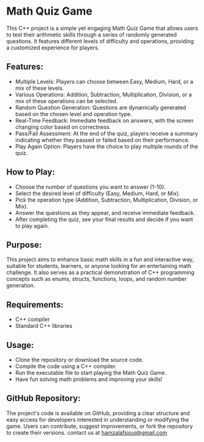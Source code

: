 # Math Quiz Game

This C++ project is a simple yet engaging Math Quiz Game that allows users to test their arithmetic skills through a series of randomly generated questions. It features different levels of difficulty and operations, providing a customized experience for players.

## Features:

* Multiple Levels: Players can choose between Easy, Medium, Hard, or a mix of these levels.
* Various Operations: Addition, Subtraction, Multiplication, Division, or a mix of these operations can be selected.
* Random Question Generation: Questions are dynamically generated based on the chosen level and operation type.
* Real-Time Feedback: Immediate feedback on answers, with the screen changing color based on correctness.
* Pass/Fail Assessment: At the end of the quiz, players receive a summary indicating whether they passed or failed based on their performance.
* Play Again Option: Players have the choice to play multiple rounds of the quiz.

## How to Play:

* Choose the number of questions you want to answer (1-10).
* Select the desired level of difficulty (Easy, Medium, Hard, or Mix).
* Pick the operation type (Addition, Subtraction, Multiplication, Division, or Mix).
* Answer the questions as they appear, and receive immediate feedback.
* After completing the quiz, see your final results and decide if you want to play again.

## Purpose:
This project aims to enhance basic math skills in a fun and interactive way, suitable for students, learners, or anyone looking for an entertaining math challenge. It also serves as a practical demonstration of C++ programming concepts such as enums, structs, functions, loops, and random number generation.

## Requirements:

* C++ compiler
* Standard C++ libraries

## Usage:

* Clone the repository or download the source code.
* Compile the code using a C++ compiler.
* Run the executable file to start playing the Math Quiz Game.
* Have fun solving math problems and improving your skills!

## GitHub Repository:

The project's code is available on GitHub, providing a clear structure and easy access for developers interested in understanding or modifying the game. Users can contribute, suggest improvements, or fork the repository to create their versions.
contact us at hamzalafsioui@gmail.com
